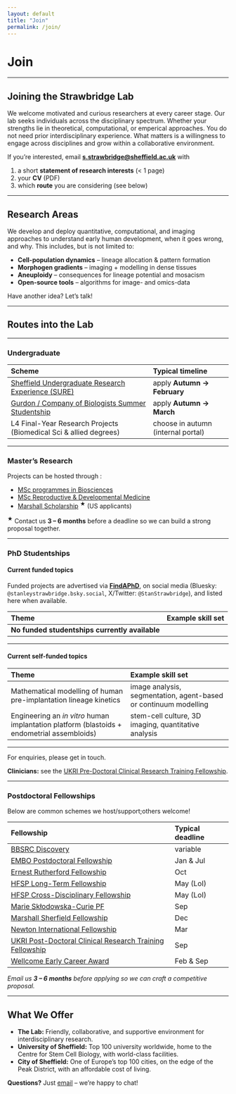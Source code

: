 ```yaml
---
layout: default
title: "Join"
permalink: /join/
---
```


# **Join**

---

## Joining the Strawbridge Lab

We welcome motivated and curious researchers at every career stage. 
Our lab seeks individuals across the disciplinary spectrum.
Whether your strengths lie in theoretical, computational, or emperical approaches.
You do not need prior interdisciplinary experience.
What matters is a willingness to engage across disciplines and grow within a collaborative environment.


If you’re interested, email **[s.strawbridge@sheffield.ac.uk](mailto:s.strawbridge@sheffield.ac.uk)** with 

1. a short **statement of research interests** (< 1 page)  
2. your **CV** (PDF)  
3. which **route** you are considering (see below)

---

## Research Areas

We develop and deploy quantitative, computational, and imaging approaches to understand early human development, when it goes wrong, and why.
This includes, but is not limited to:

- **Cell-population dynamics** – lineage allocation & pattern formation  
- **Morphogen gradients** – imaging + modelling in dense tissues  
- **Aneuploidy** – consequences for lineage potential and mosacism  
- **Open-source tools** – algorithms for image- and omics-data  

Have another idea? Let’s talk!

---
  
## Routes into the Lab  

---

### Undergraduate

| Scheme | Typical timeline |
| :--- | :--- |
| [Sheffield Undergraduate Research Experience (SURE)](https://www.sheffield.ac.uk/sure) | apply **Autumn → February** |
| [Gurdon / Company of Biologists Summer Studentship](https://bsdb.org/awards/gurdon-studentships-for-summer-vacation-work/) | apply **Autumn → March** |
| L4 Final-Year Research Projects (Biomedical Sci & allied degrees) | choose in autumn (internal portal) |

---

### Master’s Research

Projects can be hosted through :

* [MSc programmes in Biosciences](https://www.sheffield.ac.uk/biosciences/postgraduate/masters)  
* [MSc Reproductive & Developmental Medicine](https://www.sheffield.ac.uk/postgraduate/taught/courses/2025/reproductive-and-developmental-medicine-msc)  
* [Marshall Scholarship](https://www.marshallscholarship.org/) <sup>★</sup> (US applicants)

<sup>★</sup> Contact us **3 – 6 months** before a deadline so we can build a strong proposal together.

---
### PhD Studentships

#### Current funded topics

Funded projects are advertised via **[FindAPhD](https://www.findaphd.com/)**, on social media (Bluesky: `@stanleystrawbridge.bsky.social`, X/Twitter: `@StanStrawbridge`), and listed here when available.

| Theme | Example skill set |
| :--- | :--- |
| **No funded studentships currently available** | |

---

#### Current self-funded topics

| Theme | Example skill set |
| :--- | :--- |
| Mathematical modelling of human pre-implantation lineage kinetics | image analysis, segmentation, agent-based or continuum modelling |
| Engineering an *in vitro* human implantation platform (blastoids + endometrial assembloids) | stem-cell culture, 3D imaging, quantitative analysis |

---

For enquiries, please get in touch.  

**Clinicians:** see the [UKRI Pre-Doctoral Clinical Research Training Fellowship](https://www.ukri.org/opportunity/pre-doctoral-clinical-research-training-fellowship/).

---

### Postdoctoral Fellowships

Below are common schemes we host/support;others welcome!

| Fellowship | Typical deadline |
| :--- | :--- |
| [BBSRC Discovery](https://www.ukri.org/what-we-do/developing-people-and-skills/bbsrc/fellowships/) | variable |
| [EMBO Postdoctoral Fellowship](https://www.embo.org/funding/fellowships/postdoctoral-fellowship/) | Jan & Jul |
| [Ernest Rutherford Fellowship](https://www.ukri.org/what-we-do/developing-people-and-skills/stfc/fellowships/ernest-rutherford-fellowships/) | Oct |
| [HFSP Long-Term Fellowship](https://www.hfsp.org/funding/hfsp-funding/postdoctoral-fellowships) | May (LoI) |
| [HFSP Cross-Disciplinary Fellowship](https://www.hfsp.org/funding/hfsp-funding/postdoctoral-fellowships) | May (LoI) |
| [Marie Skłodowska-Curie PF](https://marie-sklodowska-curie-actions.ec.europa.eu/actions/postdoctoral-fellowships) | Sep |
| [Marshall Sherfield Fellowship](https://www.marshallscholarship.org/postgraduates/marshall-sherfield/) | Dec |
| [Newton International Fellowship](https://royalsociety.org/grants-schemes-awards/grants/newton-international/) | Mar |
| [UKRI Post-Doctoral Clinical Research Training Fellowship](https://www.ukri.org/opportunity/post-doctoral-clinical-research-training-fellowship/) | Sep |
| [Wellcome Early Career Award](https://wellcome.org/grant-funding/schemes/early-career-awards) | Feb & Sep |

*Email us **3 – 6 months** before applying so we can craft a competitive proposal.*

---

## What We Offer

- **The Lab:** Friendly, collaborative, and supportive environment for interdisciplinary research.
- **University of Sheffield:** Top 100 university worldwide, home to the Centre for Stem Cell Biology, with world-class facilities.
- **City of Sheffield:** One of Europe’s top 100 cities, on the edge of the Peak District, with an affordable cost of living.

**Questions?** Just [email](mailto:s.strawbridge@sheffield.ac.uk) – we’re happy to chat!